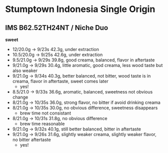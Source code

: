 # Stumptown Indonesia Single Origin

## IMS B62.52TH24NT / Niche Duo

**sweet**

- 12/20.0g -> 9/23s 42.3g, under extraction
- 10.5/20.0g -> 9/25s 42.6g, under extraction
- 9.5/21.0g -> 9/29s 39.8g, good creama, balanced, flavor in aftertaste
- 9/21.0g -> 9/29s 30.4g, little aromatic, good creama, less wood taste but also weaker
- 9/21.0g -> 9/34s 40.3g, better balanced, not bitter, wood taste is in creama, flavor in aftertaste, sweet comes later
  - yes!
- 8.5/21.0 -> 9/33s 36.6g, aromatic, balanced, sweetness not obvious change
- 8/21.0g -> 10/35s 36.0g, strong flavor, no bitter if avoid drinking creama
- 8/21.0g -> 10/35s 30.0g, no obvious difference, sweetness disappears
  - brew time not consistant
- 8/21.0g -> 10/31s 31.8g, no obvious difference
  - brew time reasonable
- 9/21.0g -> 9/32s 40.1g, still better balanced, bitter in aftertaste
- 9/21.0g -> 9/26s 31.6g, slightly weaker creama, slightly weaker flavor, no bitter aftertaste
  - yes!
